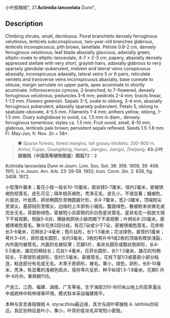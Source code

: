 小叶猕猴桃",
37.**Actinidia lanceolata** Dunn",

## Description
Climbing shrubs, small, deciduous. Floral branchlets densely ferruginous velutinous, lenticels subconspicuous, two-year-old branches glabrous, lenticels inconspicuous; pith brown, lamellate. Petiole 0.8-2 cm, densely ferruginous velutinous; leaf blade abaxially glaucous, adaxially green, elliptic-ovate to elliptic-lanceolate, 4-7 × 2-3 cm, papery, abaxially densely appressed stellate with very short, grayish hairs, adaxially glabrous to very sparsely glandular-puberulent, midvein and lateral veins conspicuous abaxially, inconspicuous adaxially, lateral veins 5 or 6 pairs, reticulate veinlets and transverse veins inconspicuous abaxially, base cuneate to obtuse, margin serrulate on upper parts, apex acuminate to shortly acuminate. Inflorescences cymose, 2-branched, to 7-flowered, densely ferruginous velutinous; peduncles 3-6 mm; pedicels 2-4 mm; bracts linear, 1-1.5 mm. Flowers greenish. Sepals 3-5, ovate to oblong, 3-4 mm, abaxially ferruginous puberulent, adaxially sparsely puberulent. Petals 5, oblong to spatulate-obovate, 4-5.5 mm. Filaments 1-4 mm; anthers yellow, oblong, 1-1.5 mm. Ovary subglobose to ovoid, ca. 1.5 mm in diam., densely ferruginous tomentose; styles ca. 1.5 mm. Fruit ovoid, small, 8-10 mm, glabrous, lenticels pale brown; persistent sepals reflexed. Seeds 1.5-1.8 mm. Fl. May-Jun, fr. Nov. 2*n* = 58*.

> ●  Sparse forests, forest margins, tall grassy thickets; 200-800 m. Anhui, Fujian, Guangdong, Hunan, Jiangsu, Jiangxi, Zhejiang.
**43.小叶猕猴桃（中国高等植物图鉴）图版72：2**

Actinidia lanceolata Dunn in Journ. Linn. Soc. Sot. 38: 356. 1908; 39: 408. 1911; Li in Journ. Arn. Arb. 33: 58-59. 1952; Icon. Corm. Sin. 2: 839, fig. 3408. 1972.

小型落叶藤本；着花小枝一般长10-15厘米，距状枝5-7厘米，径约2毫米，密被锈褐色短茸毛，皮孔可见；隔年枝灰褐色，秃净无毛，皮孔小，不很显著；髓褐色，片层状。叶纸质，卵状椭圆形至椭圆披针形，长4-7厘米，宽2-3厘米，顶端短尖至渐尖，基部钝形至楔尖，边缘的上半部有小锯齿，腹面绿色，散被粉末状微毛或完全无毛，背面粉绿色，密被短小且密致的灰白色星状茸毛，星状毛在一般放大镜下不易观察，侧脉5-6对，横脉和网状小脉肉眼下不易观察；叶柄长8-20毫米，密被锈褐色茸毛。聚伞花序2回分歧，有花7朵或少于7朵，密被锈褐色茸毛，花序柄长3-6毫米，花柄长2-4毫米；苞片钻形，长1-1.5毫米；花淡绿色，直径约1厘米；萼片3-4片，卵形或长圆形，长约3毫米，3枚的萼片中1或2枚的顶端有楔状浅裂，内外面均被茸毛，内面的毛被较薄；花瓣5片，条状长圆形或瓢状倒卵形，长4-5.5毫米，雄花的稍较长；花丝1-4毫米，花药长圆形，长1-1.5毫米，雄花的均稍较长，子房球形或卵形，径约1.5毫米，密被茸毛，花柱下部1/3或基部小部分粘连，粘连部分有毛或无毛，木育子房卵形，被毛。果小，绿色，卵形，长8-10毫米，秃净，有显著的浅褐色斑点，宿存萼片反折，种子纵径1.5-1.8毫米。花期5 月中-6月中。果熟期11月。

产浙江、江西、福建、湖南、广东等省。生于海拔200-800米山地上的高草灌丛中或疏林中和林缘等环境。模式标本采自福建南平。

本种与安息香猕猴桃 A. styracifolia最近缘，其次与阔叶萼猴桃 A. latifolia亦较近。其区别特征是叶小，果小，叶背的星状毛非常短小密致。
